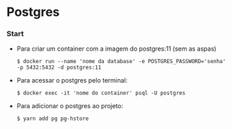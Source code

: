 # Postgres

### Start

- Para criar um container com a imagem do postgres:11 (sem as aspas)
	
	`$ docker run --name 'nome da database' -e POSTGRES_PASSWORD='senha' -p 5432:5432 -d postgres:11`

- Para acessar o postgres pelo terminal:
	
	`$ docker exec -it 'nome do container' psql -U postgres`

- Para adicionar o postgres ao projeto:
	
	`$ yarn add pg pg-hstore`
